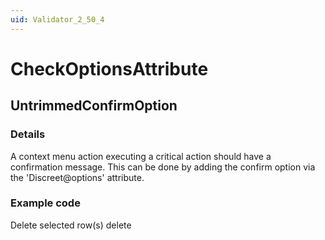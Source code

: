 ```yaml
---
uid: Validator_2_50_4
---
```


# CheckOptionsAttribute

## UntrimmedConfirmOption

<!-- Description, Properties, ... sections are auto-generated. -->
<!-- REPLACE ME AUTO-GENERATION -->

### Details

A context menu action executing a critical action should have a confirmation message.
This can be done by adding the confirm option via the 'Discreet@options' attribute.

### Example code

<Discreet options="confirm:The selected item(s) will be deleted permanently.">
    <Display>Delete selected row(s)</Display>
    <Value>delete</Value>
</Discreet>
